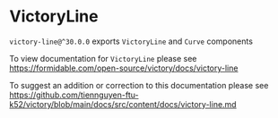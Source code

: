 # VictoryLine

`victory-line@^30.0.0` exports `VictoryLine` and `Curve` components

To view documentation for `VictoryLine` please see https://formidable.com/open-source/victory/docs/victory-line

To suggest an addition or correction to this documentation please see https://github.com/tiennguyen-ftu-k52/victory/blob/main/docs/src/content/docs/victory-line.md